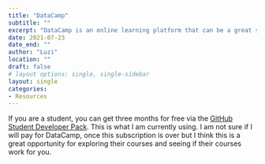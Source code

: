 ```yaml
---
title: "DataCamp"
subtitle: ""
excerpt: "DataCamp is an online learning platform that can be a great start."
date: 2021-07-23
date_end: ""
author: "Luzi"
location: ""
draft: false
# layout options: single, single-sidebar
layout: single
categories:
- Resources
---
```


If you are a student, you can get three months for free via the [GitHub Student Developer Pack](https://education.github.com/pack). This is what I am currently using. I am not sure if I will pay for DataCamp, once this subscription is over but I think this is a great opportunity for exploring their courses and seeing if their courses work for you. 
